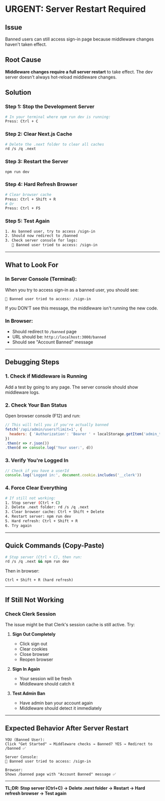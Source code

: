 # URGENT: Server Restart Required

## Issue
Banned users can still access sign-in page because middleware changes haven't taken effect.

## Root Cause
**Middleware changes require a full server restart** to take effect. The dev server doesn't always hot-reload middleware changes.

## Solution

### Step 1: Stop the Development Server
```bash
# In your terminal where npm run dev is running:
Press: Ctrl + C
```

### Step 2: Clear Next.js Cache
```bash
# Delete the .next folder to clear all caches
rd /s /q .next
```

### Step 3: Restart the Server
```bash
npm run dev
```

### Step 4: Hard Refresh Browser
```bash
# Clear browser cache
Press: Ctrl + Shift + R
# Or
Press: Ctrl + F5
```

### Step 5: Test Again
```bash
1. As banned user, try to access /sign-in
2. Should now redirect to /banned
3. Check server console for logs:
   🚫 Banned user tried to access: /sign-in
```

---

## What to Look For

### In Server Console (Terminal):
When you try to access sign-in as a banned user, you should see:
```
🚫 Banned user tried to access: /sign-in
```

If you DON'T see this message, the middleware isn't running the new code.

### In Browser:
- Should redirect to `/banned` page
- URL should be: `http://localhost:3000/banned`
- Should see "Account Banned" message

---

## Debugging Steps

### 1. Check if Middleware is Running
Add a test by going to any page. The server console should show middleware logs.

### 2. Check Your Ban Status
Open browser console (F12) and run:
```javascript
// This will tell you if you're actually banned
fetch('/api/admin/users?limit=1', {
  headers: { 'Authorization': 'Bearer ' + localStorage.getItem('admin_token') }
})
.then(r => r.json())
.then(d => console.log('Your user:', d))
```

### 3. Verify You're Logged In
```javascript
// Check if you have a userId
console.log('Logged in:', document.cookie.includes('__clerk'))
```

### 4. Force Clear Everything
```bash
# If still not working:
1. Stop server (Ctrl + C)
2. Delete .next folder: rd /s /q .next
3. Clear browser cache: Ctrl + Shift + Delete
4. Restart server: npm run dev
5. Hard refresh: Ctrl + Shift + R
6. Try again
```

---

## Quick Commands (Copy-Paste)

```bash
# Stop server (Ctrl + C), then run:
rd /s /q .next && npm run dev
```

Then in browser:
```
Ctrl + Shift + R (hard refresh)
```

---

## If Still Not Working

### Check Clerk Session
The issue might be that Clerk's session cache is still active. Try:

1. **Sign Out Completely**
   - Click sign out
   - Clear cookies
   - Close browser
   - Reopen browser

2. **Sign In Again**
   - Your session will be fresh
   - Middleware should catch it

3. **Test Admin Ban**
   - Have admin ban your account again
   - Middleware should detect it immediately

---

## Expected Behavior After Server Restart

```
YOU (Banned User):
Click "Get Started" → Middleware checks → Banned? YES → Redirect to /banned ✅

Server Console:
🚫 Banned user tried to access: /sign-in

Browser:
Shows /banned page with "Account Banned" message ✅
```

---

**TL;DR: Stop server (Ctrl+C) → Delete .next folder → Restart → Hard refresh browser → Test again**
